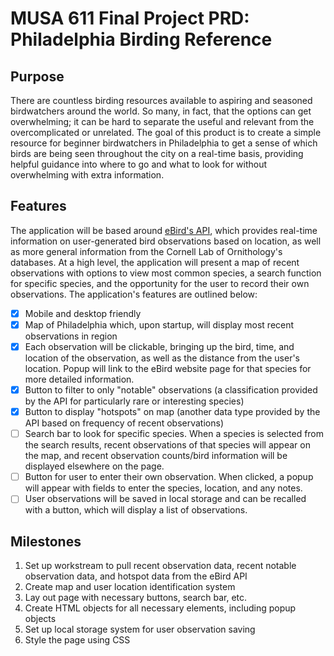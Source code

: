 # MUSA 611 Final Project PRD: Philadelphia Birding Reference

## Purpose

There are countless birding resources available to aspiring and seasoned birdwatchers around the world. So many, in fact, that the options can get overwhelming; it can be hard to separate the useful and relevant from the overcomplicated or unrelated. The goal of this product is to create a simple resource for beginner birdwatchers in Philadelphia to get a sense of which birds are being seen throughout the city on a real-time basis, providing helpful guidance into where to go and what to look for without overwhelming with extra information. 

## Features

The application will be based around [eBird's API](https://documenter.getpostman.com/view/664302/S1ENwy59), which provides real-time information on user-generated bird observations based on location, as well as more general information from the Cornell Lab of Ornithology's databases. At a high level, the application will present a map of recent observations with options to view most common species, a search function for specific species, and the opportunity for the user to record their own observations. The application's features are outlined below:

- [x] Mobile and desktop friendly
- [x] Map of Philadelphia which, upon startup, will display most recent observations in region
- [x] Each observation will be clickable, bringing up the bird, time, and location of the observation, as well as the distance from the user's location. Popup will link to the eBird website page for that species for more detailed information. 
- [x] Button to filter to only "notable" observations (a classification provided by the API for particularly rare or interesting species)
- [x] Button to display "hotspots" on map (another data type provided by the API based on frequency of recent observations)
- [ ] Search bar to look for specific species. When a species is selected from the search results, recent observations of that species will appear on the map, and recent observation counts/bird information will be displayed elsewhere on the page. 
- [ ] Button for user to enter their own observation. When clicked, a popup will appear with fields to enter the species, location, and any notes. 
- [ ] User observations will be saved in local storage and can be recalled with a button, which will display a list of observations.

## Milestones

1. Set up workstream to pull recent observation data, recent notable observation data, and hotspot data from the eBird API
1. Create map and user location identification system
1. Lay out page with necessary buttons, search bar, etc.
1. Create HTML objects for all necessary elements, including popup objects
1. Set up local storage system for user observation saving
1. Style the page using CSS